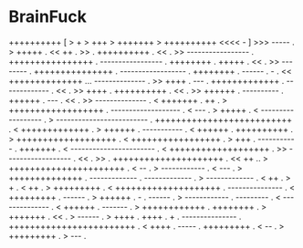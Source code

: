 # BrainFuck
++++++++++ [ > + > +++ > +++++++ > ++++++++++ <<<< - ] >>> ----- . > +++++ . << ++ . >> . ++++++++++ . << . >> ----------------- . ++++++++++++++++ . ----------------- . ++++++++ . +++++ . << . >> -------- . +++++++++++++++ . ------------------ . ++++++++ . ------ . - . << ++++++++++++++ ... -------------- . >> ++++ . --- . +++++++++++++ . ------------- . << . >> ++++ . ++++++++++ . << . >> ++++++ . ---------- . ++++++ . --- . << . >> -------------- . < +++++++ . ++ . > ++++++++++++++++++ . ------------------- . < --- . > +++++ . < ------------------ . > ------------------------- . ++++++++++++++++++++++++++ . < +++++++++++++ . > ++++++ . ----------- . < ++++++ . ++++++++++ . > +++++++++++++++++++ . < +++++++++++++++++ . > +++ . ----------- . +++++++ . < ----------------------- . < +++++++++++++++++++ . >> ------------------ . << . >> . +++++++++++++++++++++ . << ++ .. > ++++++++++++++++++++++ . < -- . > ------------ . < --- . > ++++++++++++++ . ------------- . ------------- . > ------------- . < ++ . > + . < ++ . > +++++++++ . < ++++++++++++++++++++ . --------------- . < +++++++++ . ------ . > ++++++ . - . ------ . > ------------ . --------- . < -------------- . < ++++++ . ------- . > ++++++++++++ . ++++++++ . > +++++++ . << . > ------ . > ++++ . ++++ . + . --------------- . ++++++++++++++++++++++++ . < ++++ . ----- . +++++++++ . < -- . > +++++++++ . > --- .
